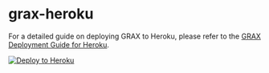 # grax-heroku

For a detailed guide on deploying GRAX to Heroku, please refer to the [GRAX Deployment Guide for Heroku](https://documentation.grax.com/docs/heroku-install).

[![Deploy to Heroku](https://www.herokucdn.com/deploy/button.png)](https://www.heroku.com/deploy/?template=https://github.com/graxinc/grax-heroku/tree/main)
